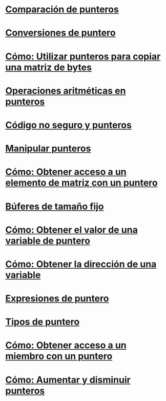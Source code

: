 # [Comparación de punteros](pointer-comparison.md)
# [Conversiones de puntero](pointer-conversions.md)
# [Cómo: Utilizar punteros para copiar una matriz de bytes](how-to-use-pointers-to-copy-an-array-of-bytes.md)
# [Operaciones aritméticas en punteros](arithmetic-operations-on-pointers.md)
# [Código no seguro y punteros](index.md)
# [Manipular punteros](manipulating-pointers.md)
# [Cómo: Obtener acceso a un elemento de matriz con un puntero](how-to-access-an-array-element-with-a-pointer.md)
# [Búferes de tamaño fijo](fixed-size-buffers.md)
# [Cómo: Obtener el valor de una variable de puntero](how-to-obtain-the-value-of-a-pointer-variable.md)
# [Cómo: Obtener la dirección de una variable](how-to-obtain-the-address-of-a-variable.md)
# [Expresiones de puntero](pointer-expressions.md)
# [Tipos de puntero](pointer-types.md)
# [Cómo: Obtener acceso a un miembro con un puntero](how-to-access-a-member-with-a-pointer.md)
# [Cómo: Aumentar y disminuir punteros](how-to-increment-and-decrement-pointers.md)
